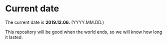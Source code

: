 # Current date

The current date is **2019.12.06.** (YYYY.MM.DD.)

This repository will be good when the world ends, so we will know how long it lasted.